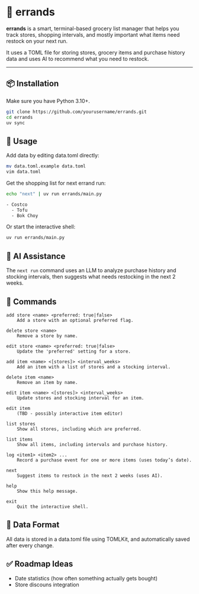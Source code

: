 # 🛒 errands

**errands** is a smart, terminal-based grocery list manager that helps you track stores, shopping intervals, and mostly important what items need restock on your next run.

It uses a TOML file for storing stores, grocery items and purchase history data and uses AI to recommend what you need to restock.

---

## 📦 Installation

Make sure you have Python 3.10+.

```bash
git clone https://github.com/yourusername/errands.git
cd errands
uv sync
```

## 🚀 Usage

Add data by editing data.toml directly:

```bash
mv data.toml.example data.toml
vim data.toml
```

Get the shopping list for next errand run:

```bash
echo "next" | uv run errands/main.py

- Costco
  - Tofu
  - Bok Choy
```

Or start the interactive shell:

```bash
uv run errands/main.py
```

## 🧠 AI Assistance

The `next run` command uses an LLM to analyze purchase history and stocking intervals, then suggests what needs restocking in the next 2 weeks.

## 🧾 Commands

```
add store <name> <preferred: true|false>
    Add a store with an optional preferred flag.

delete store <name>
    Remove a store by name.

edit store <name> <preferred: true|false>
    Update the 'preferred' setting for a store.

add item <name> <[stores]> <interval_weeks>
    Add an item with a list of stores and a stocking interval.

delete item <name>
    Remove an item by name.

edit item <name> <[stores]> <interval_weeks>
    Update stores and stocking interval for an item.

edit item
    (TBD - possibly interactive item editor)

list stores
    Show all stores, including which are preferred.

list items
    Show all items, including intervals and purchase history.

log <item1> <item2> ...
    Record a purchase event for one or more items (uses today’s date).

next
    Suggest items to restock in the next 2 weeks (uses AI).

help
    Show this help message.

exit
    Quit the interactive shell.
```

## 📁 Data Format

All data is stored in a data.toml file using TOMLKit, and automatically saved after every change.


## ✅ Roadmap Ideas
  - Date statistics (how often something actually gets bought)
  - Store discouns integration

